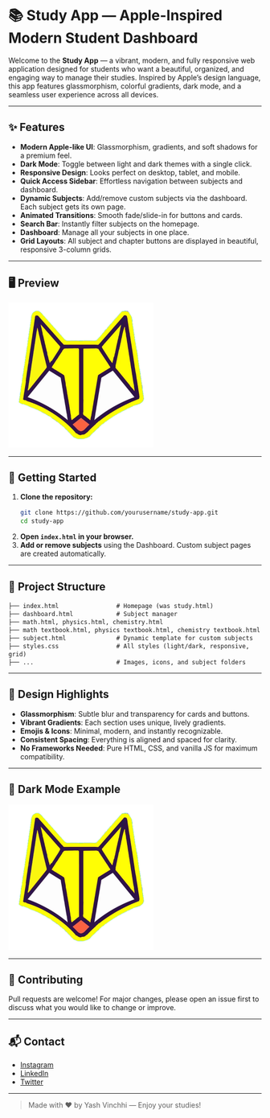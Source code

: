 # 📚 Study App — Apple-Inspired Modern Student Dashboard

Welcome to the **Study App** — a vibrant, modern, and fully responsive web application designed for students who want a beautiful, organized, and engaging way to manage their studies. Inspired by Apple’s design language, this app features glassmorphism, colorful gradients, dark mode, and a seamless user experience across all devices.

---

## ✨ Features

- **Modern Apple-like UI**: Glassmorphism, gradients, and soft shadows for a premium feel.
- **Dark Mode**: Toggle between light and dark themes with a single click.
- **Responsive Design**: Looks perfect on desktop, tablet, and mobile.
- **Quick Access Sidebar**: Effortless navigation between subjects and dashboard.
- **Dynamic Subjects**: Add/remove custom subjects via the dashboard. Each subject gets its own page.
- **Animated Transitions**: Smooth fade/slide-in for buttons and cards.
- **Search Bar**: Instantly filter subjects on the homepage.
- **Dashboard**: Manage all your subjects in one place.
- **Grid Layouts**: All subject and chapter buttons are displayed in beautiful, responsive 3-column grids.

---

## 🖥️ Preview

![Study App Preview](fox.png)

---

## 🚀 Getting Started

1. **Clone the repository:**
   ```sh
   git clone https://github.com/yourusername/study-app.git
   cd study-app
   ```
2. **Open `index.html` in your browser.**
3. **Add or remove subjects** using the Dashboard. Custom subject pages are created automatically.

---

## 📁 Project Structure

```
├── index.html                # Homepage (was study.html)
├── dashboard.html            # Subject manager
├── math.html, physics.html, chemistry.html
├── math textbook.html, physics textbook.html, chemistry textbook.html
├── subject.html              # Dynamic template for custom subjects
├── styles.css                # All styles (light/dark, responsive, grid)
├── ...                       # Images, icons, and subject folders
```

---

## 🎨 Design Highlights

- **Glassmorphism**: Subtle blur and transparency for cards and buttons.
- **Vibrant Gradients**: Each section uses unique, lively gradients.
- **Emojis & Icons**: Minimal, modern, and instantly recognizable.
- **Consistent Spacing**: Everything is aligned and spaced for clarity.
- **No Frameworks Needed**: Pure HTML, CSS, and vanilla JS for maximum compatibility.

---

## 🌙 Dark Mode Example

![Dark Mode Preview](fox.png)

---

## 🤝 Contributing

Pull requests are welcome! For major changes, please open an issue first to discuss what you would like to change or improve.

---

## 📬 Contact

- [Instagram](https://www.instagram.com/yeaas_vinchhi/)
- [LinkedIn](https://www.linkedin.com/in/yash-h-vinchhi-25176b297/)
- [Twitter](https://twitter.com/yashhvinchhi)

---

> Made with ❤️ by Yash Vinchhi — Enjoy your studies!

